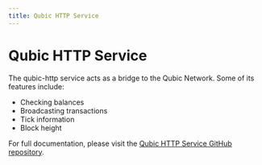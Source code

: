 ```yaml
---
title: Qubic HTTP Service
---
```


# Qubic HTTP Service

The qubic-http service acts as a bridge to the Qubic Network. Some of its features include:

- Checking balances
- Broadcasting transactions
- Tick information
- Block height

For full documentation, please visit the [Qubic HTTP Service GitHub repository](https://github.com/qubic/qubic-http).
